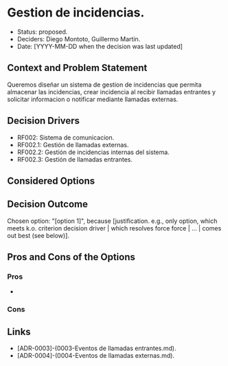 # Gestion de incidencias.

* Status: proposed.
* Deciders: Diego Montoto, Guillermo Martín.
* Date: [YYYY-MM-DD when the decision was last updated]


## Context and Problem Statement

Queremos diseñar un sistema de gestion de incidencias que permita almacenar las incidencias, crear incidencia al recibir llamadas entrantes y solicitar informacion o notificar mediante llamadas externas.

## Decision Drivers

* RF002: Sistema de comunicacion.
* RF002.1: Gestión de llamadas externas.
* RF002.2: Gestión de incidencias internas del sistema.
* RF002.3: Gestión de llamadas entrantes.


## Considered Options


## Decision Outcome

Chosen option: "[option 1]", because [justification. e.g., only option, which meets k.o. criterion decision driver | which resolves force force | … | comes out best (see below)].


## Pros and Cons of the Options

### Pros

*


### Cons


## Links 

* [ADR-0003]-(0003-Eventos de llamadas entrantes.md).
* [ADR-0004]-(0004-Eventos de llamadas externas.md).